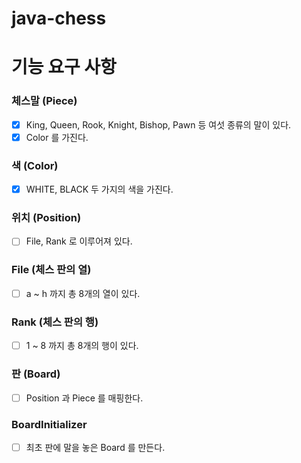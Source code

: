 # java-chess

# 기능 요구 사항

### 체스말 (Piece)

- [x] King, Queen, Rook, Knight, Bishop, Pawn 등 여섯 종류의 말이 있다.
- [x] Color 를 가진다.

### 색 (Color)

- [x] WHITE, BLACK 두 가지의 색을 가진다.

### 위치 (Position)

- [ ] File, Rank 로 이루어져 있다.

### File (체스 판의 열)

- [ ] a ~ h 까지 총 8개의 열이 있다.

### Rank (체스 판의 행)

- [ ] 1 ~ 8 까지 총 8개의 행이 있다.

### 판 (Board)

- [ ] Position 과 Piece 를 매핑한다.

### BoardInitializer

- [ ] 최초 판에 말을 놓은 Board 를 만든다.
